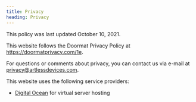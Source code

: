 ```yaml
---
title: Privacy
heading: Privacy
---
```


This policy was last updated October 10, 2021.

This website follows the Doormat Privacy Policy at <https://doormatprivacy.com/1e>.

For questions or comments about privacy, you can contact us via e-mail at [privacy@artlessdevices.com](mailto:privacy@artlessdevices.com).

This website uses the following service providers:

- [Digital Ocean](https://digitalocean.com) for virtual server hosting
